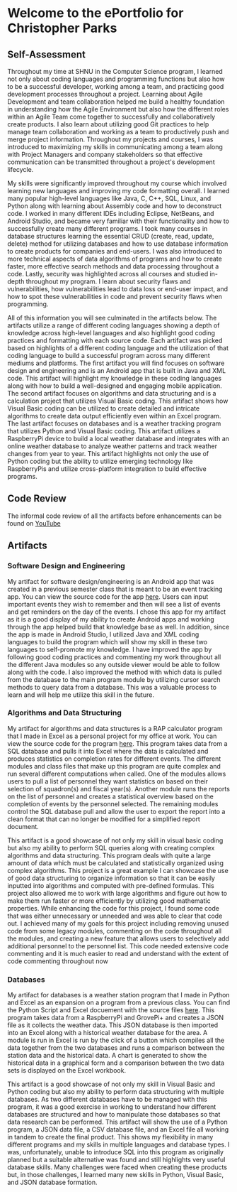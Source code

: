 # Welcome to the ePortfolio for Christopher Parks


## Self-Assessment

Throughout my time at SHNU in the Computer Science program, I learned not only about coding languages and programming functions but also how to be a successful developer, working among a team, and practicing good development processes throughout a project.  Learning about Agile Development and team collaboration helped me build a healthy foundation in understanding how the Agile Environment but also how the different roles within an Agile Team come together to successfully and collaboratively create products.  I also learn about utilizing good Git practices to help manage team collaboration and working as a team to productively push and merge project information.  Throughout my projects and courses, I was introduced to maximizing my skills in communicating among a team along with Project Managers and company stakeholders so that effective communication can be transmitted throughout a project's development lifecycle.

My skills were significantly improved throughout my course which involved learning new languages and improving my code formatting overall.  I learned many popular high-level languages like Java, C, C++, SQL, Linux, and Python along with learning about Assembly code and how to deconstruct code.  I worked in many different IDEs including Eclipse, NetBeans, and Android Studio, and became very familiar with their functionality and how to successfully create many different programs.  I took many courses in database structures learning the essential CRUD (create, read, update, delete) method for utilizing databases and how to use database information to create products for companies and end-users.  I was also introduced to more technical aspects of data algorithms of programs and how to create faster, more effective search methods and data processing throughout a code.  Lastly, security was highlighted across all courses and studied in-depth throughout my program.  I learn about security flaws and vulnerabilities, how vulnerabilities lead to data loss or end-user impact, and how to spot these vulnerabilities in code and prevent security flaws when programming.

All of this information you will see culminated in the artifacts below.  The artifacts utilize a range of different coding languages showing a depth of knowledge across high-level languages and also highlight good coding practices and formatting with each source code.  Each artifact was picked based on highlights of a different coding language and the utilization of that coding language to build a successful program across many different mediums and platforms.  The first artifact you will find focuses on software design and engineering and is an Android app that is built in Java and XML code.  This artifact will highlight my knowledge in these coding languages along with how to build a well-designed and engaging mobile application.  The second artifact focuses on algorithms and data structuring and is a calculation project that utilizes Visual Basic coding.  This artifact shows how Visual Basic coding can be utilized to create detailed and intricate algorithms to create data output efficiently even within an Excel program.  The last artifact focuses on databases and is a weather tracking program that utilizes Python and Visual Basic coding.  This artifact utilizes a RaspberryPi device to build a local weather database and integrates with an online weather database to analyze weather patterns and track weather changes from year to year.  This artifact highlights not only the use of Python coding but the ability to utilize emerging technology like RaspberryPis and utilize cross-platform integration to build effective programs.

## Code Review

The informal code review of all the artifacts before enhancements can be found on [YouTube](https://www.youtube.com/watch?v=LO5R9o2_AcE)

## Artifacts

### Software Design and Engineering
My artifact for software design/engineering is an Android app that was created in a previous semester class that is meant to be an event tracking app.   You can view the source code for the app [here](https://github.com/chrislparks7/ePortfolio/blob/master/Event%20Tracking%20App%20(Software%20Design%20and%20Engineering).zip). Users can input important events they wish to remember and then will see a list of events and get reminders on the day of the events.  I chose this app for my artifact as it is a good display of my ability to create Android apps and working through the app helped build that knowledge base as well.  In addition, since the app is made in Android Studio, I utilized Java and XML coding languages to build the program which will show my skill in these two languages to self-promote my knowledge.  I have improved the app by following good coding practices and commenting my work throughout all the different Java modules so any outside viewer would be able to follow along with the code.  I also improved the method with which data is pulled from the database to the main program module by utilizing cursor search methods to query data from a database.  This was a valuable process to learn and will help me utilize this skill in the future. 

### Algorithms and Data Structuring
My artifact for algorithms and data structures is a RAP calculator program that I made in Excel as a personal project for my office at work.  You can view the source code for the program [here](https://github.com/chrislparks7/ePortfolio/blob/master/RAP%20Calculator%20(Algorithm%20and%20Data%20Structures).zip).  This program takes data from a SQL database and pulls it into Excel where the data is calculated and produces statistics on completion rates for different events.  The different modules and class files that make up this program are quite complex and run several different computations when called.  One of the modules allows users to pull a list of personnel they want statistics on based on their selection of squadron(s) and fiscal year(s).  Another module runs the reports on the list of personnel and creates a statistical overview based on the completion of events by the personnel selected.  The remaining modules control the SQL database pull and allow the user to export the report into a clean format that can no longer be modified for a simplified report document. 
	
This artifact is a good showcase of not only my skill in visual basic coding but also my ability to perform SQL queries along with creating complex algorithms and data structuring.  This program deals with quite a large amount of data which must be calculated and statistically organized using complex algorithms.  This project is a great example I can showcase the use of good data structuring to organize information so that it can be easily inputted into algorithms and computed with pre-defined formulas.  This project also allowed me to work with large algorithms and figure out how to make them run faster or more efficiently by utilizing good mathematic properties. While enhancing the code for this project, I found some code that was either unnecessary or unneeded and was able to clear that code out.  I achieved many of my goals for this project including removing unused code from some legacy modules, commenting on the code throughout all the modules, and creating a new feature that allows users to selectively add additional personnel to the personnel list.  This code needed extensive code commenting and it is much easier to read and understand with the extent of code commenting throughout now

### Databases
My artifact for databases is a weather station program that I made in Python and Excel as an expansion on a program from a previous class.  You can find the Python Script and Excel docuement with the source files [here](https://github.com/chrislparks7/ePortfolio/blob/master/Weather%20Analysis%20(Databases).zip). This program takes data from a RaspberryPi and GrovePi+ and creates a JSON file as it collects the weather data.  This JSON database is then imported into an Excel along with a historical weather database for the area.  A module is run in Excel is run by the click of a button which compiles all the data together from the two databases and runs a comparison between the station data and the historical data.  A chart is generated to show the historical data in a graphical form and a comparison between the two data sets is displayed on the Excel workbook.  
	
This artifact is a good showcase of not only my skill in Visual Basic and Python coding but also my ability to perform data structuring with multiple databases.  As two different databases have to be managed with this program, it was a good exercise in working to understand how different databases are structured and how to manipulate those databases so that data research can be performed.  This artifact will show the use of a Python program, a JSON data file, a CSV database file, and an Excel file all working in tandem to create the final product.  This shows my flexibility in many different programs and my skills in multiple languages and database types.  I was, unfortunately, unable to introduce SQL into this program as originally planned but a suitable alternative was found and still highlights very useful database skills.  Many challenges were faced when creating these products but, in those challenges, I learned many new skills in Python, Visual Basic, and JSON database formation. 
